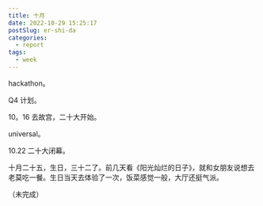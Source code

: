 ```yaml
---
title: 十月
date: 2022-10-29 15:25:17
postSlug: er-shi-da
categories:
  - report
tags:
  - week
---
```


hackathon。

Q4 计划。

10。16 去故宫，二十大开始。

universal。

10.22 二十大闭幕。

十月二十五，生日，三十二了。前几天看《阳光灿烂的日子》，就和女朋友说想去老莫吃一餐。生日当天去体验了一次，饭菜感觉一般，大厅还挺气派。

（未完成）
